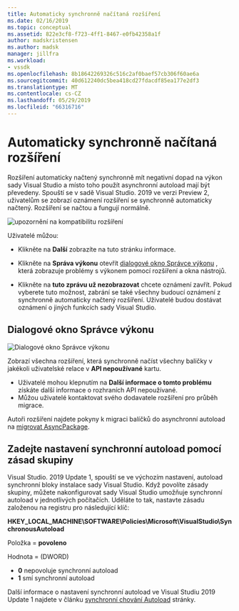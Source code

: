 ```yaml
---
title: Automaticky synchronně načítaná rozšíření
ms.date: 02/16/2019
ms.topic: conceptual
ms.assetid: 822e3cf8-f723-4ff1-8467-e0fb42358a1f
author: madskristensen
ms.author: madsk
manager: jillfra
ms.workload:
- vssdk
ms.openlocfilehash: 8b18642269326c516c2af0baef57cb306f60ae6a
ms.sourcegitcommit: 40d612240dc5bea418cd27fdacdf85ea177e2df3
ms.translationtype: MT
ms.contentlocale: cs-CZ
ms.lasthandoff: 05/29/2019
ms.locfileid: "66316716"
---
```

# <a name="synchronously-autoloaded-extensions"></a>Automaticky synchronně načítaná rozšíření

Rozšíření automaticky načtený synchronně mít negativní dopad na výkon sady Visual Studio a místo toho použít asynchronní autoload mají být převedeny. Spouští se v sadě Visual Studio. 2019 ve verzi Preview 2, uživatelům se zobrazí oznámení rozšíření se synchronně automaticky načtený. Rozšíření se načtou a fungují normálně.

![upozornění na kompatibilitu rozšíření](media/extension-compatibility-warning.png)

Uživatelé můžou:

- Klikněte na **Další** zobrazíte na tuto stránku informace.

- Klikněte na **Správa výkonu** otevřít [dialogové okno Správce výkonu](#performance-manager-dialog) , která zobrazuje problémy s výkonem pomocí rozšíření a okna nástrojů.

- Klikněte na **tuto zprávu už nezobrazovat** chcete oznámení zavřít. Pokud vyberete tuto možnost, zabrání se také všechny budoucí oznámení z synchronně automaticky načtený rozšíření. Uživatelé budou dostávat oznámení o jiných funkcích sady Visual Studio.

## <a name="performance-manager-dialog"></a>Dialogové okno Správce výkonu

![Dialogové okno Správce výkonu](media/performance-manager.png)

Zobrazí všechna rozšíření, která synchronně načíst všechny balíčky v jakékoli uživatelské relace v **API nepoužívané** kartu.

* Uživatelé mohou klepnutím na **Další informace o tomto problému** získáte další informace o rozhraních API nepoužívané.
* Můžou uživatelé kontaktovat svého dodavatele rozšíření pro průběh migrace.

Autoři rozšíření najdete pokyny k migraci balíčků do asynchronní autoload na [migrovat AsyncPackage](https://github.com/Microsoft/VSSDK-Extensibility-Samples/tree/master/AsyncPackageMigration).

## <a name="specify-synchronous-autoload-settings-using-group-policy"></a>Zadejte nastavení synchronní autoload pomocí zásad skupiny

Visual Studio. 2019 Update 1, spouští se ve výchozím nastavení, autoload synchronní bloky instalace sady Visual Studio. Když povolíte zásady skupiny, můžete nakonfigurovat sady Visual Studio umožňuje synchronní autoload v jednotlivých počítačích. Uděláte to tak, nastavte zásadu založenou na registru pro následující klíč:

**HKEY_LOCAL_MACHINE\SOFTWARE\Policies\Microsoft\VisualStudio\SynchronousAutoload**

Položka = **povoleno**

Hodnota = (DWORD)
* **0** nepovoluje synchronní autoload
* **1** smí synchronní autoload

Další informace o nastavení synchronní autoload ve Visual Studiu 2019 Update 1 najdete v článku [synchronní chování Autoload](https://aka.ms/AA52xzw) stránky.
